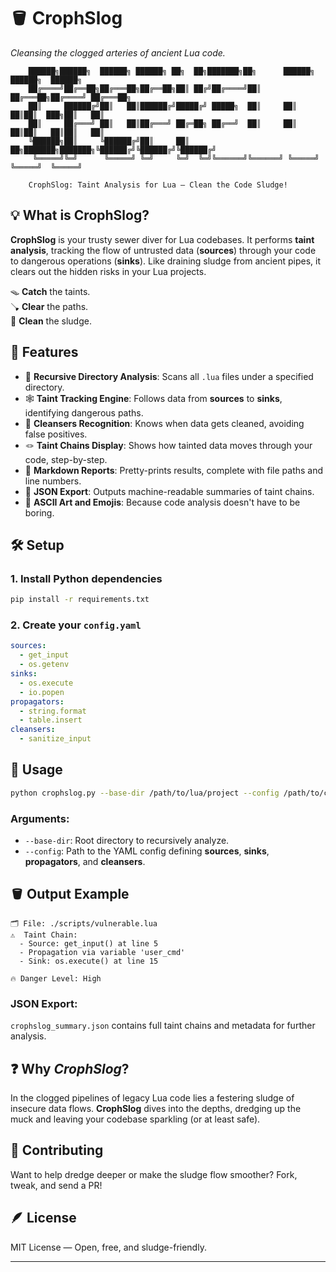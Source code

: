 # 🪣 **CrophSlog**  
_Cleansing the clogged arteries of ancient Lua code._

```
    ██████╗██████╗  ██████╗ ██████╗ ██╗  ██╗███████╗██╗      ██████╗  ██████╗  ██████╗ 
    ██╔════╝██╔══██╗██╔═══██╗██╔══██╗██║ ██╔╝██╔════╝██║     ██╔═══██╗██╔════╝ ██╔═══██╗
    ██║     ██████╔╝██║   ██║██████╔╝█████╔╝ █████╗  ██║     ██║   ██║██║  ███╗██║   ██║
    ██║     ██╔═══╝ ██║   ██║██╔═══╝ ██╔═██╗ ██╔══╝  ██║     ██║   ██║██║   ██║██║   ██║
    ╚██████╗██║     ╚██████╔╝██║     ██║  ██╗███████╗███████╗╚██████╔╝╚██████╔╝╚██████╔╝
     ╚═════╝╚═╝      ╚═════╝ ╚═╝     ╚═╝  ╚═╝╚══════╝╚══════╝ ╚═════╝  ╚═════╝  ╚═════╝ 
                                
    CrophSlog: Taint Analysis for Lua — Clean the Code Sludge!
```

## 💡 What is CrophSlog?

**CrophSlog** is your trusty sewer diver for Lua codebases. It performs **taint analysis**, tracking the flow of untrusted data (**sources**) through your code to dangerous operations (**sinks**). Like draining sludge from ancient pipes, it clears out the hidden risks in your Lua projects.

🪤 **Catch** the taints.  
🪠 **Clear** the paths.  
🧹 **Clean** the sludge.

## 🧩 Features

- 📁 **Recursive Directory Analysis**: Scans all `.lua` files under a specified directory.
- 🕸️ **Taint Tracking Engine**: Follows data from **sources** to **sinks**, identifying dangerous paths.
- 🚿 **Cleansers Recognition**: Knows when data gets cleaned, avoiding false positives.
- 🪢 **Taint Chains Display**: Shows how tainted data moves through your code, step-by-step.
- 📝 **Markdown Reports**: Pretty-prints results, complete with file paths and line numbers.
- 🧩 **JSON Export**: Outputs machine-readable summaries of taint chains.
- 🎨 **ASCII Art and Emojis**: Because code analysis doesn't have to be boring.

## 🛠️ Setup

### 1. Install Python dependencies

```bash
pip install -r requirements.txt
```

### 2. Create your `config.yaml`

```yaml
sources:
  - get_input
  - os.getenv
sinks:
  - os.execute
  - io.popen
propagators:
  - string.format
  - table.insert
cleansers:
  - sanitize_input
```

## 🚦 Usage

```bash
python crophslog.py --base-dir /path/to/lua/project --config /path/to/config.yaml
```

### Arguments:

- `--base-dir`: Root directory to recursively analyze.
- `--config`: Path to the YAML config defining **sources**, **sinks**, **propagators**, and **cleansers**.

## 🪣 Output Example

```
🗂️ File: ./scripts/vulnerable.lua
⚠️  Taint Chain:
  - Source: get_input() at line 5
  - Propagation via variable 'user_cmd'
  - Sink: os.execute() at line 15

🔥 Danger Level: High
```

### JSON Export:  
`crophslog_summary.json` contains full taint chains and metadata for further analysis.

## ❓ Why *CrophSlog*?

In the clogged pipelines of legacy Lua code lies a festering sludge of insecure data flows. **CrophSlog** dives into the depths, dredging up the muck and leaving your codebase sparkling (or at least safe).

## 🤝 Contributing

Want to help dredge deeper or make the sludge flow smoother? Fork, tweak, and send a PR!

## 🪶 License

MIT License — Open, free, and sludge-friendly.

---
